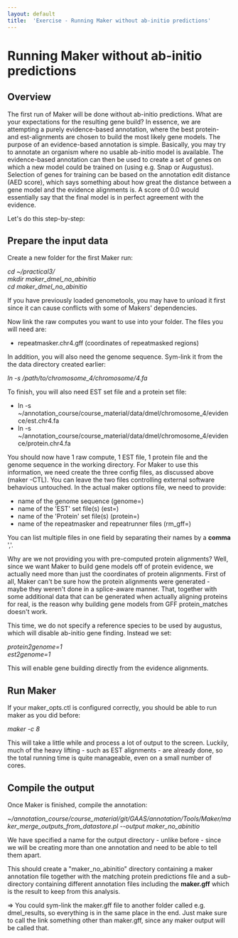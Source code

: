 ```yaml
---
layout: default
title:  'Exercise - Running Maker without ab-initio predictions'
---
```


# Running Maker without ab-initio predictions
## Overview

The first run of Maker will be done without ab-initio predictions. What are your expectations for the resulting gene build? In essence, we are attempting a purely evidence-based annotation, where the best protein- and est-alignments are chosen to build the most likely gene models. The purpose of an evidence-based annotation is simple. Basically, you may try to annotate an organism where no usable ab-initio model is available. The evidence-based annotation can then be used to create a set of genes on which a new model could be trained on (using e.g. Snap or Augustus). Selection of genes for training can be based on the annotation edit distance (AED score), which says something about how great the distance between a gene model and the evidence alignments is. A score of 0.0 would essentially say that the final model is in perfect agreement with the evidence.

Let's do this step-by-step:
## Prepare the input data

Create a new folder for the first Maker run:

*cd ~/practical3/*  
<i>mkdir maker\_dmel\_no\_abinitio</i>  
<i>cd maker\_dmel\_no\_abinitio</i>

If you have previously loaded genometools, you may have to unload it first since it can cause conflicts with some of Makers' dependencies.

Now link the raw computes you want to use into your folder. The files you will need are:

- repeatmasker.chr4.gff (coordinates of repeatmasked regions)

In addition, you will also need the genome sequence. Sym-link it from the the data directory created earlier:

*ln -s /path/to/chromosome\_4/chromosome/4.fa*

To finish, you will also need EST set file and a protein set file:  
* ln -s ~/annotation\_course/course\_material/data/dmel/chromosome\_4/evidence/est.chr4.fa  
* ln -s ~/annotation\_course/course\_material/data/dmel/chromosome\_4/evidence/protein.chr4.fa  

You should now have 1 raw compute, 1 EST file, 1 protein file and the genome sequence in the working directory. For Maker to use this information, we need create the three config files, as discussed above (maker -CTL). You can leave the two files controlling external software behavious untouched. In the actual maker options file, we need to provide:

- name of the genome sequence (genome=)
- name of the 'EST' set file(s) (est=)
- name of the 'Protein' set file(s) (protein=)
- name of the repeatmasker and repeatrunner files (rm_gff=) 

You can list multiple files in one field by separating their names by a **comma** ','.

Why are we not providing you with pre-computed protein alignments? Well, since we want Maker to build gene models off of protein evidence, we actually need more than just the coordinates of protein alignments. First of all, Maker can't be sure how the protein alignments were generated - maybe they weren't done in a splice-aware manner. That, together with some additional data that can be generated when actually aligning proteins for real, is the reason why building gene models from GFF protein\_matches doesn't work.

This time, we do not specify a reference species to be used by augustus, which will disable ab-initio gene finding. Instead we set:

  <i>protein2genome=1</i>  
  <i>est2genome=1</i>

This will enable gene building directly from the evidence alignments.
## Run Maker

If your maker\_opts.ctl is configured correctly, you should be able to run maker as you did before:

*maker -c 8*

This will take a little while and process a lot of output to the screen. Luckily, much of the heavy lifting - such as EST alignments - are already done, so the total running time is quite manageable, even on a small number of cores.
## Compile the output

Once Maker is finished, compile the annotation:

*~/annotation\_course/course\_material/git/GAAS/annotation/Tools/Maker/maker\_merge\_outputs\_from\_datastore.pl --output maker\_no\_abinitio*

We have specified a name for the output directory - unlike before - since we will be creating more than one annotation and need to be able to tell them apart.  

This should create a "maker\_no\_abinitio" directory containing a maker annotation file together with the matching protein predictions file and a sub-directory containing different annotation files including the **maker.gff** which is the result to keep from this analysis. 

=> You could sym-link the maker.gff file to another folder called e.g. dmel\_results, so everything is in the same place in the end. Just make sure to call the link something other than maker.gff, since any maker output will be called that.
